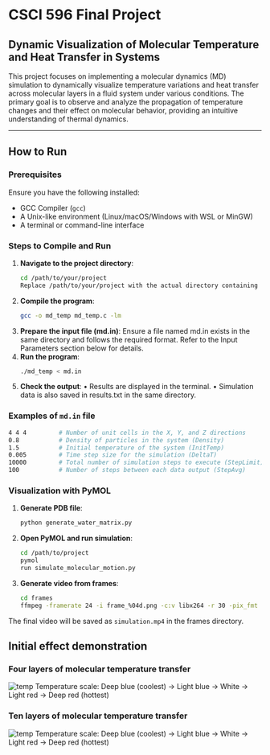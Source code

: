 # CSCI 596 Final Project

## Dynamic Visualization of Molecular Temperature and Heat Transfer in Systems

This project focuses on implementing a molecular dynamics (MD) simulation to dynamically visualize temperature variations and heat transfer across molecular layers in a fluid system under various conditions. The primary goal is to observe and analyze the propagation of temperature changes and their effect on molecular behavior, providing an intuitive understanding of thermal dynamics.

---

## How to Run

### Prerequisites
Ensure you have the following installed:
- GCC Compiler (`gcc`)
- A Unix-like environment (Linux/macOS/Windows with WSL or MinGW)
- A terminal or command-line interface

### Steps to Compile and Run
1. **Navigate to the project directory**:
   ```bash
   cd /path/to/your/project
   Replace /path/to/your/project with the actual directory containing md_temp.c and md.in.
2.	**Compile the program**:
    ```bash
    gcc -o md_temp md_temp.c -lm
3.	**Prepare the input file (md.in)**:
Ensure a file named md.in exists in the same directory and follows the required format. Refer to the Input Parameters section below for details.
4.  **Run the program**:
    ```bash
    ./md_temp < md.in
5.	**Check the output**:
•	Results are displayed in the terminal.
•	Simulation data is also saved in results.txt in the same directory.

### Examples of `md.in` file
```bash
4 4 4         # Number of unit cells in the X, Y, and Z directions
0.8           # Density of particles in the system (Density)
1.5           # Initial temperature of the system (InitTemp)
0.005         # Time step size for the simulation (DeltaT)
10000         # Total number of simulation steps to execute (StepLimit)
100           # Number of steps between each data output (StepAvg)
```

### Visualization with PyMOL
1. **Generate PDB file**:
   ```bash
   python generate_water_matrix.py
   ```

2. **Open PyMOL and run simulation**:
   ```bash
   cd /path/to/project
   pymol
   run simulate_molecular_motion.py
   ```

3. **Generate video from frames**:
   ```bash
   cd frames
   ffmpeg -framerate 24 -i frame_%04d.png -c:v libx264 -r 30 -pix_fmt yuv420p simulation.mp4
   ```

The final video will be saved as `simulation.mp4` in the frames directory.


## Initial effect demonstration
### Four layers of molecular temperature transfer 
![temp](./asset/show1.gif)
Temperature scale: Deep blue (coolest) → Light blue → White → Light red → Deep red (hottest)

### Ten layers of molecular temperature transfer 
![temp](./asset/show2.gif)
Temperature scale: Deep blue (coolest) → Light blue → White → Light red → Deep red (hottest)